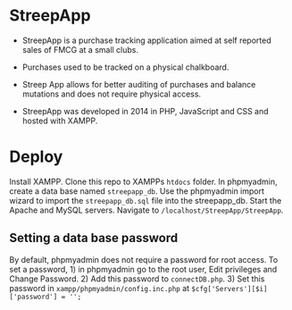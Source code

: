 # StreepApp

* StreepApp is a purchase tracking application aimed at self reported sales of FMCG at a small clubs.

* Purchases used to be tracked on a physical chalkboard. 

* Streep App allows for better auditing of purchases and balance mutations and does not require physical access.

* StreepApp was developed in 2014 in PHP, JavaScript and CSS and hosted with XAMPP.

# Deploy

Install XAMPP. Clone this repo to XAMPPs `htdocs` folder. In phpmyadmin, create a data base named `streepapp_db`. Use the phpmyadmin import wizard to import the `streepapp_db.sql` file into the streepapp_db.  Start the Apache and MySQL servers. Navigate to `/localhost/StreepApp/StreepApp`.

## Setting a data base password

By default, phpmyadmin does not require a password for root access. To set a password, 1) in phpmyadmin go to the root user, Edit privileges and Change Password. 2) Add this password to `connectDB.php`. 3) Set this password in `xampp/phpmyadmin/config.inc.php`  at `$cfg['Servers'][$i]['password'] = '';`






